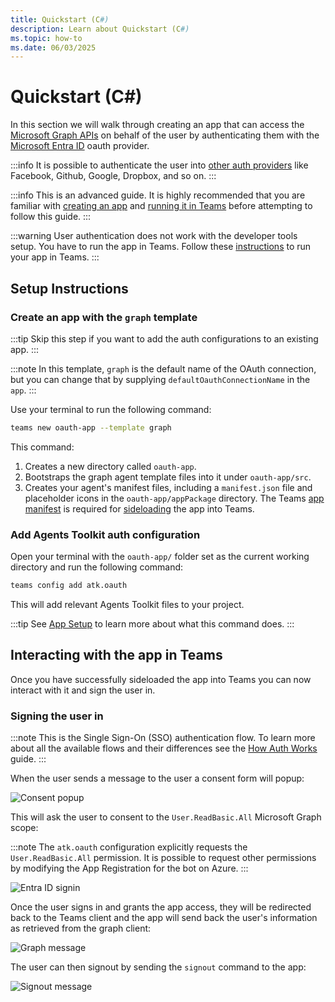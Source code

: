 ```yaml
---
title: Quickstart (C#)
description: Learn about Quickstart (C#)
ms.topic: how-to
ms.date: 06/03/2025
---
```


# Quickstart (C#)

In this section we will walk through creating an app that can access the [Microsoft Graph APIs](/graph/overview) on behalf of the user by authenticating them with the [Microsoft Entra ID](https://www.microsoft.com/security/business/identity-access/microsoft-entra-id) oauth provider. 

:::info
It is possible to authenticate the user into [other auth providers](/azure/bot-service/bot-builder-concept-identity-providers?view=azure-bot-service-4.0&tabs=adv2%2Cga2#other-identity-providers) like Facebook, Github, Google, Dropbox, and so on.
:::

:::info
This is an advanced guide. It is highly recommended that you are familiar with [creating an app](https://microsoft.github.io/teams-ai/2.getting-started/1.quickstart.html) and [running it in Teams](https://microsoft.github.io/teams-ai/2.getting-started/3.running-in-teams.html) before attempting to follow this guide.
:::

:::warning
User authentication does not work with the developer tools setup. You have to run the app in Teams. Follow these [instructions](../../getting-started/running-in-teams#debugging-in-teams) to run your app in Teams.
:::

## Setup Instructions

### Create an app with the `graph` template

:::tip
Skip this step if you want to add the auth configurations to an existing app.
:::

:::note
In this template, `graph` is the default name of the OAuth connection, but you can change that by supplying `defaultOauthConnectionName` in the `app`.
:::

Use your terminal to run the following command: 


```sh
teams new oauth-app --template graph
```


This command:
1. Creates a new directory called `oauth-app`.
2. Bootstraps the graph agent template files into it under `oauth-app/src`.
3. Creates your agent's manifest files, including a `manifest.json` file and placeholder icons in the `oauth-app/appPackage` directory. The Teams [app manifest](/microsoftteams/platform/resources/schema/manifest-schema) is required for [sideloading](/microsoftteams/platform/concepts/deploy-and-publish/apps-upload) the app into Teams.

### Add Agents Toolkit auth configuration

Open your terminal with the `oauth-app/` folder set as the current working directory and run the following command:


```sh
teams config add atk.oauth
```


This will add relevant Agents Toolkit files to your project.

:::tip
See [App Setup](./setup#using-m365-agents-toolkit-with-the-teams-cli) to learn more about what this command does.
:::

## Interacting with the app in Teams

Once you have successfully sideloaded the app into Teams you can now interact with it and sign the user in. 

### Signing the user in

:::note
This is the Single Sign-On (SSO) authentication flow. To learn more about all the available flows and their differences see the [How Auth Works](auth-sso) guide.
:::

When the user sends a message to the user a consent form will popup:

![Consent popup](/screenshots/auth-consent-popup.png)

This will ask the user to consent to the `User.ReadBasic.All` Microsoft Graph scope:

:::note
The `atk.oauth` configuration explicitly requests the `User.ReadBasic.All` permission. It is possible to request other permissions by modifying the App Registration for the bot on Azure.
:::

![Entra ID signin](/screenshots/auth-entra-id-signin.png)

Once the user signs in and grants the app access, they will be redirected back to the Teams client and the app will send back the user's information as retrieved from the graph client:

![Graph message](/screenshots/auth-graph-message.png)

The user can then signout by sending the `signout` command to the app:

![Signout message](/screenshots/auth-signout-message.png)